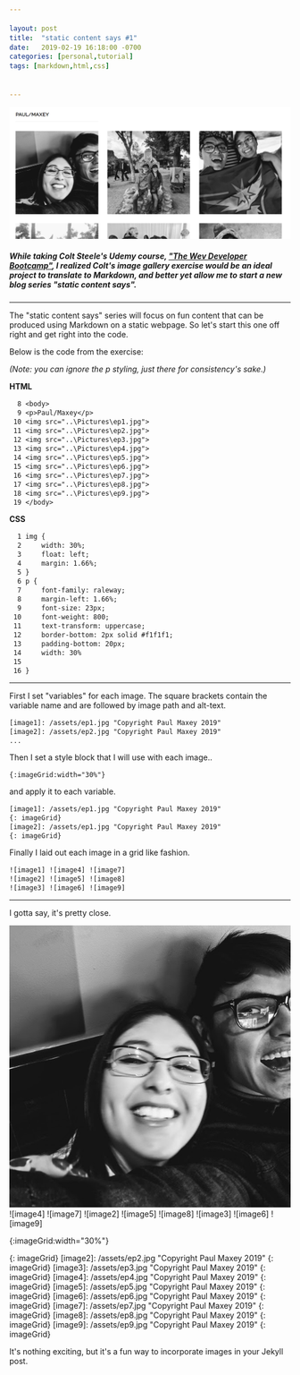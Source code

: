 ```yaml
---

layout: post
title:  "static content says #1"
date:   2019-02-19 16:18:00 -0700
categories: [personal,tutorial]
tags: [markdown,html,css]


---
```


![photoGallery](/assets/screenshot-2019-2-19photogallery.png "Photo Gallery")
##### **While taking Colt Steele's Udemy course, ["The Wev Developer Bootcamp"](https://www.udemy.com/the-web-developer-bootcamp), I realized Colt's image gallery exercise would be an ideal project to translate to Markdown, and better yet allow me to start a new blog series "static content says".**

---
The "static content says" series will focus on fun content that can be produced using Markdown on a static webpage.  So let's start this one off right and get right into the code.  


Below is the code from the exercise:

_(Note: you can ignore the p styling, just there for consistency's sake.)_


**HTML**
```
  8 <body>
  9 <p>Paul/Maxey</p>
 10 <img src="..\Pictures\ep1.jpg">
 11 <img src="..\Pictures\ep2.jpg">
 12 <img src="..\Pictures\ep3.jpg">
 13 <img src="..\Pictures\ep4.jpg">
 14 <img src="..\Pictures\ep5.jpg">
 15 <img src="..\Pictures\ep6.jpg">
 16 <img src="..\Pictures\ep7.jpg">
 17 <img src="..\Pictures\ep8.jpg">
 18 <img src="..\Pictures\ep9.jpg">
 19 </body>
```


**CSS**
```
  1 img {
  2     width: 30%;
  3     float: left;
  4     margin: 1.66%;
  5 }
  6 p {
  7     font-family: raleway;
  8     margin-left: 1.66%;
  9     font-size: 23px;
 10     font-weight: 800;
 11     text-transform: uppercase;
 12     border-bottom: 2px solid #f1f1f1;
 13     padding-bottom: 20px;
 14     width: 30%
 15 
 16 }
```
<hr>
First I set "variables" for each image.  The square brackets contain the variable name and are followed by image path and alt-text.

```
[image1]: /assets/ep1.jpg "Copyright Paul Maxey 2019"
[image2]: /assets/ep2.jpg "Copyright Paul Maxey 2019"
...

```
Then I set a style block that I will use with each image..

```
{:imageGrid:width="30%"}

```
and apply it to each variable.

```
[image1]: /assets/ep1.jpg "Copyright Paul Maxey 2019"
{: imageGrid}
[image2]: /assets/ep1.jpg "Copyright Paul Maxey 2019"
{: imageGrid}
```

Finally I laid out each image in a grid like fashion.

```
![image1] ![image4] ![image7]
![image2] ![image5] ![image8]
![image3] ![image6] ![image9]
```

<hr>

I gotta say, it's pretty close.

![image1] ![image4] ![image7]
![image2] ![image5] ![image8]
![image3] ![image6] ![image9]

{:imageGrid:width="30%"}

[image1]: /assets/ep1.jpg "Copyright Paul Maxey 2019"
{: imageGrid}
[image2]: /assets/ep2.jpg "Copyright Paul Maxey 2019"
{: imageGrid}
[image3]: /assets/ep3.jpg "Copyright Paul Maxey 2019"
{: imageGrid}
[image4]: /assets/ep4.jpg "Copyright Paul Maxey 2019"
{: imageGrid}
[image5]: /assets/ep5.jpg "Copyright Paul Maxey 2019"
{: imageGrid}
[image6]: /assets/ep6.jpg "Copyright Paul Maxey 2019"
{: imageGrid}
[image7]: /assets/ep7.jpg "Copyright Paul Maxey 2019"
{: imageGrid}
[image8]: /assets/ep8.jpg "Copyright Paul Maxey 2019"
{: imageGrid}
[image9]: /assets/ep9.jpg "Copyright Paul Maxey 2019"
{: imageGrid}

It's nothing exciting, but it's a fun way to incorporate images in your Jekyll post.
